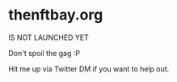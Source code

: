 # thenftbay.org


IS NOT LAUNCHED YET

Don't spoil the gag :P 

Hit me up via Twitter DM if you want to help out.

